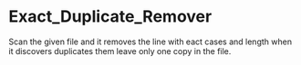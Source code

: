 # Exact_Duplicate_Remover
Scan the given file and it removes the line with eact cases and length when it discovers duplicates them leave only one copy in the file.
